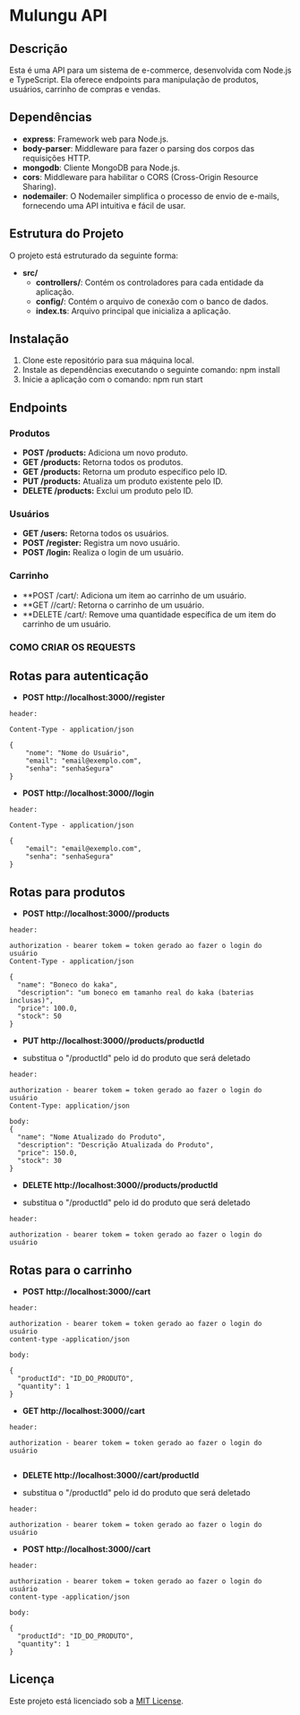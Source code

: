 # Mulungu API

## Descrição
Esta é uma API para um sistema de e-commerce, desenvolvida com Node.js e TypeScript. Ela oferece endpoints para manipulação de produtos, usuários, carrinho de compras e vendas.

## Dependências
- **express**: Framework web para Node.js.
- **body-parser**: Middleware para fazer o parsing dos corpos das requisições HTTP.
- **mongodb**: Cliente MongoDB para Node.js.
- **cors**: Middleware para habilitar o CORS (Cross-Origin Resource Sharing).
- **nodemailer**: O Nodemailer simplifica o processo de envio de e-mails, fornecendo uma API intuitiva e fácil de usar.

## Estrutura do Projeto
O projeto está estruturado da seguinte forma:
- **src/**
  - **controllers/**: Contém os controladores para cada entidade da aplicação.
  - **config/**: Contém o arquivo de conexão com o banco de dados.
  - **index.ts**: Arquivo principal que inicializa a aplicação.

## Instalação
1. Clone este repositório para sua máquina local.
2. Instale as dependências executando o seguinte comando: npm install
3. Inicie a aplicação com o comando: npm run start

## Endpoints

### Produtos
- **POST /products:** Adiciona um novo produto.
- **GET /products:** Retorna todos os produtos.
- **GET /products:** Retorna um produto específico pelo ID.
- **PUT /products:** Atualiza um produto existente pelo ID.
- **DELETE /products:** Exclui um produto pelo ID.

### Usuários
- **GET /users:** Retorna todos os usuários.
- **POST /register:** Registra um novo usuário.
- **POST /login:** Realiza o login de um usuário.

### Carrinho
- **POST /cart/: Adiciona um item ao carrinho de um usuário.
- **GET //cart/: Retorna o carrinho de um usuário.
- **DELETE /cart/: Remove uma quantidade específica de um item do carrinho de um usuário.

###  COMO CRIAR OS REQUESTS

## Rotas para autenticação

- **POST http://localhost:3000//register**

```
header:

Content-Type - application/json

{
    "nome": "Nome do Usuário",
    "email": "email@exemplo.com",
    "senha": "senhaSegura"
}
```

- **POST http://localhost:3000//login**

```
header:

Content-Type - application/json

{
    "email": "email@exemplo.com",
    "senha": "senhaSegura"
}
```

## Rotas para produtos

- **POST http://localhost:3000//products**

```
header: 

authorization - bearer tokem = token gerado ao fazer o login do usuário
Content-Type - application/json

{
  "name": "Boneco do kaka",
  "description": "um boneco em tamanho real do kaka (baterias inclusas)",
  "price": 100.0,
  "stock": 50
}
```

- **PUT http://localhost:3000//products/productId**

- substitua o "/productId" pelo id do produto que será deletado 

```
header: 

authorization - bearer tokem = token gerado ao fazer o login do usuário
Content-Type: application/json

body:
{
  "name": "Nome Atualizado do Produto",
  "description": "Descrição Atualizada do Produto",
  "price": 150.0,
  "stock": 30
} 
```

- **DELETE http://localhost:3000//products/productId**

- substitua o "/productId" pelo id do produto que será deletado 

```
header: 

authorization - bearer tokem = token gerado ao fazer o login do usuário

```

## Rotas para o carrinho

- **POST http://localhost:3000//cart**

```
header: 

authorization - bearer tokem = token gerado ao fazer o login do usuário
content-type -application/json

body:

{
  "productId": "ID_DO_PRODUTO",
  "quantity": 1
}
```

- **GET http://localhost:3000//cart**

```
header: 

authorization - bearer tokem = token gerado ao fazer o login do usuário


```


- **DELETE http://localhost:3000//cart/productId**

- substitua o "/productId" pelo id do produto que será deletado 

```
header: 

authorization - bearer tokem = token gerado ao fazer o login do usuário

```

- **POST http://localhost:3000//cart**

```
header: 

authorization - bearer tokem = token gerado ao fazer o login do usuário
content-type -application/json

body:

{
  "productId": "ID_DO_PRODUTO",
  "quantity": 1
}
```


## Licença
Este projeto está licenciado sob a [MIT License](LICENSE).
